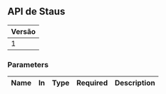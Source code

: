 ## API de Staus

Versão |
------ |
1 |

### Parameters



| Name | In | Type | Required | Description                             |
|------|----|------|----------|-----------------------------------------|




